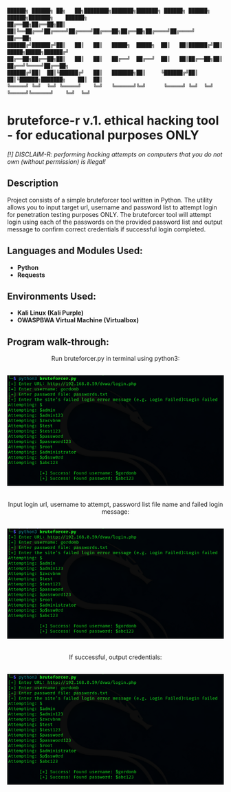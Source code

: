     ██████╗ ██████╗ ██╗   ██╗████████╗███████╗███████╗ ██████╗ ██████╗  ██████╗███████╗    ██████╗ 
    ██╔══██╗██╔══██╗██║   ██║╚══██╔══╝██╔════╝██╔════╝██╔═══██╗██╔══██╗██╔════╝██╔════╝    ██╔══██╗
    ██████╔╝██████╔╝██║   ██║   ██║   █████╗  █████╗  ██║   ██║██████╔╝██║     █████╗█████╗██████╔╝
    ██╔══██╗██╔══██╗██║   ██║   ██║   ██╔══╝  ██╔══╝  ██║   ██║██╔══██╗██║     ██╔══╝╚════╝██╔══██╗
    ██████╔╝██║  ██║╚██████╔╝   ██║   ███████╗██║     ╚██████╔╝██║  ██║╚██████╗███████╗    ██║  ██║
    ╚═════╝ ╚═╝  ╚═╝ ╚═════╝    ╚═╝   ╚══════╝╚═╝      ╚═════╝ ╚═╝  ╚═╝ ╚═════╝╚══════╝    ╚═╝  ╚═╝
                                                                                               
                                                                                                                                                            
                                                                                                       
<h1>bruteforce-r v.1. ethical hacking tool - for educational purposes ONLY</h1>

<i>[!] DISCLAIM-R: performing hacking attempts on computers that you do not own (without permission) is illegal!</i>

<h2>Description</h2>
Project consists of a simple bruteforcer tool written in Python. The utility allows you to input target url, username and password list to attempt login for penetration testing purposes ONLY. 
The bruteforcer tool will attempt login using each of the passwords on the provided password list and output message to confirm correct credentials if successful login completed.
<br />


<h2>Languages and Modules Used:</h2>

- <b>Python</b> 
- <b>Requests</b>

<h2>Environments Used: </h2>

- <b>Kali Linux (Kali Purple)</b>
- <b>OWASPBWA Virtual Machine (Virtualbox)</b>

<h2>Program walk-through:</h2>

<div align="center">
<p>Run bruteforcer.py in terminal using python3: </p>
<br/>
<img src="https://github.com/hanoconnor/eh-tools/blob/main/Lib/bruteforcer/bruteforcer-example-owaspbwa.png"/>
</div
<br />
<br />

<div align="center">
<p>Input login url, username to attempt, password list file name and failed login message: </p>
<br/>
<img src="https://github.com/hanoconnor/eh-tools/blob/main/Lib/bruteforcer/bruteforcer-example-owaspbwa.png"/>
</div
<br />
<br />

<div align="center">
<p>If successful, output credentials: </p>
<br/>
<img src="https://github.com/hanoconnor/eh-tools/blob/main/Lib/bruteforcer/bruteforcer-example-owaspbwa.png"/>
</div>
<br />
<br />
